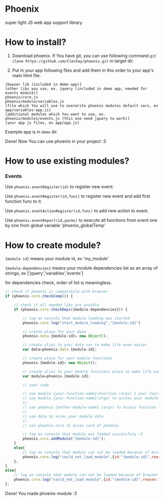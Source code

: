 # Phoenix

super light JS web app support library

# How to install?

1. Download phoenix. If You have git, you can use following command `git clone https://github.com/Clechay/phoenix.git` in target dir.

2. Put in your app following files and add them in this order to your app's main html file: 

```
[bowser lib (included in demo app)]
[other libs you use, ex. jquery (included in demo app, needed for events module)]
phoenix/core.js
phoenix/module/variables.js
[file which You will use to overwrite phoenix modules default vars, ex app/variables-app.js]
[additional modules which You want to use, ex. phoenix/modules/events.js (this one need jquery to work)]
[your app js files, ex app/app.js]
```

Example app is in `demo` dir.

Done! Now You can use phoenix in your project :3

# How to use existing modules?

### Events

Use `phoenix.eventRegister(id)` to register new event.

Use `phoenix.eventRegister(id,func)` to register new event and add first function func to it.

Use `phoenix.eventActionRegister(id,func)` to add new action to event.

Use `phoenix.eventReport(id,parms)` to execute all functions from event one by one from global variable 'phoenix_globalTemp'

# How to create module?

`{module-id}` means your module id, ex 'my_module'

`{module-dependencies}` means your module dependencies list as an array of strings, ex ['jquery','variables','events']

for dependencies check, order of list is meaningless.

```js
// check if phoenix is compatibile with browser
if (phoenix.core.checkComp()) {	

	// check if all needed libs are avaible
	if (phoenix.core.checkDeps({module-dependencies})) { 

		// log on console that module loading was started 
		phoenix.core.log("start_module_loading","{module-id}") 

		// create place for your data
		phoenix.data.{module-id}= new Object();

		// create alias to your data var to make life even easier
		var data=phoenix.data.{module-id};

		// create place for your module functions
		phoenix.{module-id}= new Object();

		// create alias to your module functions place to make life even easier
		var module=phoenix.{module-id};

		// your code

		// use module.{your-function-name}=function (args) { your function code } to add function to module
		// use module.{your-function-name}(args) to access your module function
		//
		// use phoenix.{anther-module-name}.(args) to access function from another module
		//
		// use data to acces your module data
		//
		// use phoenix.core to acces core of phoenix

		// log on console that module was loaded successfuly :3 
		phoenix.core.addModule("{module-id}");
	}
	else{
		// log on console that module can not be loaded because of missing libs 
		phoenix.core.log("could_not_load_module",{id:"{module-id}",reason:"deps"})
	};
}
else{
	// log on console that module can not be loaded because of browser incompatibility with phoenix itself 
	phoenix.core.log("could_not_load_module",{id:"{module-id}",reason:"comp"})
};
```

Done! You made phoenix module :3